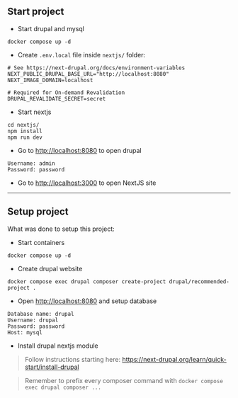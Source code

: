 
## Start project

* Start drupal and mysql

```
docker compose up -d 
```

* Create `.env.local` file inside `nextjs/` folder:

```
# See https://next-drupal.org/docs/environment-variables
NEXT_PUBLIC_DRUPAL_BASE_URL="http://localhost:8080"
NEXT_IMAGE_DOMAIN=localhost

# Required for On-demand Revalidation
DRUPAL_REVALIDATE_SECRET=secret
```

* Start nextjs

```
cd nextjs/
npm install
npm run dev
```

* Go to [http://localhost:8080](http://localhost:8080) to open drupal

```
Username: admin
Password: password
```

* Go to [http://localhost:3000](http://localhost:3000) to open NextJS site


---


## Setup project

What was done to setup this project:

* Start containers 

```
docker compose up -d
```

* Create drupal website


```
docker compose exec drupal composer create-project drupal/recommended-project .
```

* Open [http://localhost:8080](http://localhost:8080) and setup database

```
Database name: drupal
Username: drupal
Password: password
Host: mysql
```

* Install drupal nextjs module

> Follow instructions starting here: https://next-drupal.org/learn/quick-start/install-drupal

> Remember to prefix every composer command with `docker compose exec drupal composer ...`
